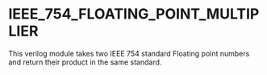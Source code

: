 # IEEE_754_FLOATING_POINT_MULTIPLIER
This verilog module takes two IEEE 754 standard Floating point numbers and return their product in the same standard.
